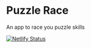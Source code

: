 # Puzzle Race

An app to race you puzzle skills

[![Netlify Status](https://api.netlify.com/api/v1/badges/f81281d2-f092-4b23-9b22-b7c5dd29cfe7/deploy-status)](https://puzzlerace.netlify.app)
